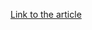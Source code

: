 [Link to the article](https://blog.cyble.com/2022/04/21/prynt-stealer-a-new-info-stealer-performing-clipper-and-keylogger-activities/)
